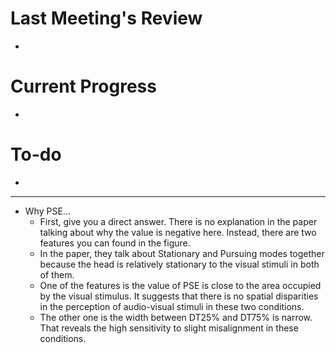 # Last Meeting's Review
- 
# Current Progress
- 
# To-do
- 
---
- Why PSE...
	- First, give you a direct answer. There is no explanation in the paper talking about why the value is negative here. Instead, there are two features you can found in the figure.
	- In the paper, they talk about Stationary and Pursuing modes together because the head is relatively stationary to the visual stimuli in both of them.
	- One of the features is the value of PSE is close to the area occupied by the visual stimulus. It suggests that there is no spatial disparities in the perception of audio-visual stimuli in these two conditions.
	- The other one is the width between DT25% and DT75% is narrow. That reveals the high sensitivity to slight misalignment in these conditions.